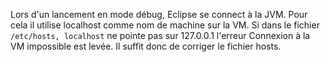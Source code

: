 Lors d'un lancement en mode débug, Eclipse se connect à la JVM. Pour cela il utilise localhost comme nom de machine sur la VM. Si dans le fichier `/etc/hosts, localhost` ne pointe pas sur 127.0.0.1 l'erreur Connexion à la VM impossible est levée.
Il suffit donc de corriger le fichier hosts.

